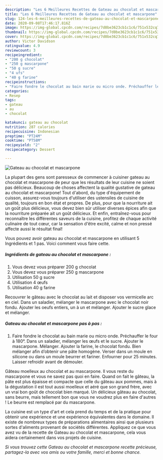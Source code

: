 ```yaml
---
description: "Les 6 Meilleures Recettes de Gateau au chocolat et mascarpone"
title: "Les 6 Meilleures Recettes de Gateau au chocolat et mascarpone"
slug: 124-les-6-meilleures-recettes-de-gateau-au-chocolat-et-mascarpone
date: 2020-09-08T17:46:17.816Z
image: https://img-global.cpcdn.com/recipes/7d0be3623cb1c1c6/751x532cq70/gateau-au-chocolat-et-mascarpone-photo-principale-de-la-recette.jpg
thumbnail: https://img-global.cpcdn.com/recipes/7d0be3623cb1c1c6/751x532cq70/gateau-au-chocolat-et-mascarpone-photo-principale-de-la-recette.jpg
cover: https://img-global.cpcdn.com/recipes/7d0be3623cb1c1c6/751x532cq70/gateau-au-chocolat-et-mascarpone-photo-principale-de-la-recette.jpg
author: Victor Davidson
ratingvalue: 4.9
reviewcount: 3
recipeingredient:
- "200 g chocolat"
- "250 g mascarpone"
- "50 g sucre"
- "4 ufs"
- "40 g farine"
recipeinstructions:
- "Faire fondre le chocolat au bain marie ou micro onde. Préchauffer le four à 180°. Dans un saladier, mélanger les œufs et le sucre. Ajouter le mascarpone. Mélanger. Ajouter la farine, le chocolat fondu. Bien mélanger afin d’obtenir une pâte homogène. Verser dans un moule en silicone ou dans un moule beurrer et fariner. Enfourner pour 25 minutes. Laisser refroidir avant de démouler."
categories:
- Resep
tags:
- gateau
- au
- chocolat

katakunci: gateau au chocolat 
nutrition: 287 calories
recipecuisine: Indonesian
preptime: "PT24M"
cooktime: "PT58M"
recipeyield: "2"
recipecategory: Dessert

---
```



![Gateau au chocolat et mascarpone](https://img-global.cpcdn.com/recipes/7d0be3623cb1c1c6/751x532cq70/gateau-au-chocolat-et-mascarpone-photo-principale-de-la-recette.jpg)

La plupart des gens sont paresseux de commencer à cuisiner gateau au chocolat et mascarpone de peur que les résultats de leur cuisine ne soient pas délicieux. Beaucoup de choses affectent la qualité gustative de gateau au chocolat et mascarpone! Tout d'abord, du type d'équipement de cuisson, assurez-vous toujours d'utiliser des ustensiles de cuisine de qualité, toujours en bon état et propres. De plus, pour que la nourriture ait un goût plus délicieux, vous devez bien sûr utiliser diverses épices afin que la nourriture préparée ait un goût délicieux. Et enfin, entraînez-vous pour reconnaître les différentes saveurs de la cuisine, profitez de chaque activité culinaire de tout cœur, car la sensation d'être excité, calme et non pressé affecte aussi le résultat final!

<!--inarticleads1-->

Vous pouvez avoir gateau au chocolat et mascarpone en utilisant 5 Ingrédients et 1 pas. Voici comment vous faire cette.

##### Ingrédients de gateau au chocolat et mascarpone :

1. Vous devez vous préparer 200 g chocolat
1. Vous devez vous préparer 250 g mascarpone
1. Utilisation 50 g sucre
1. Utilisation 4 œufs
1. Utilisation 40 g farine


Recouvrer le gâteau avec le chocolat au lait et disposer vos vermicelle arc en ciel. Dans un saladier, mélanger le mascarpone avec le chocolat noir fondu. Ajouter les oeufs entiers, un à un et mélanger. Ajouter le sucre glace et mélanger. 

<!--inarticleads2-->

##### Gateau au chocolat et mascarpone pas à pas :

1. Faire fondre le chocolat au bain marie ou micro onde. Préchauffer le four à 180°. Dans un saladier, mélanger les œufs et le sucre. Ajouter le mascarpone. Mélanger. Ajouter la farine, le chocolat fondu. Bien mélanger afin d’obtenir une pâte homogène. Verser dans un moule en silicone ou dans un moule beurrer et fariner. Enfourner pour 25 minutes. Laisser refroidir avant de démouler.


Gâteau moelleux au chocolat et au mascarpone. Il vous reste du mascarpone et vous ne savez pas quoi en faire. Quand on fait le gâteau, la pâte est plus épaisse et compacte que celle du gâteau aux pommes, mais à la dégustation il est tout aussi moelleux et aéré que son grand frère, avec un vrai bon goût de chocolat bien marqué. Un délicieux gâteau au chocolat, sans beurre, mais tellement bon que vous ne voudrez plus en faire d&#39;autres ! Le beurre est remplacé par du mascarpone. 

<!--inarticleads1-->

<p>
La cuisine est un type d'art et cela prend du temps et de la pratique pour obtenir une expérience et une expérience équivalentes dans le domaine. Il existe de nombreux types de préparations alimentaires ainsi que plusieurs sortes d'aliments provenant de sociétés différentes. Appliquez ce que vous avez vu de la recette de Gateau au chocolat et mascarpone, cela vous aidera certainement dans vos projets de cuisine.
</p>

<p>
<i>Si vous trouvez cette Gateau au chocolat et mascarpone recette précieuse, partagez-la avec vos amis ou votre famille, merci et bonne chance.</i>
</p>
